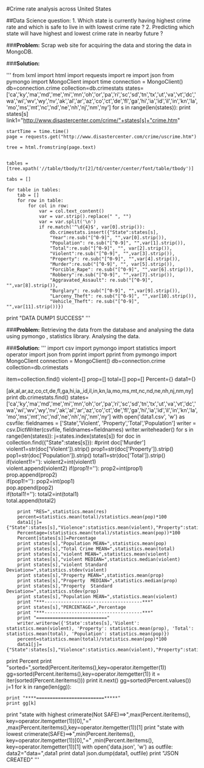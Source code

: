 #Crime rate analysis across United States

##Data Science question: 1. Which state is currently having highest crime rate and which is safe to live in with lowest crime rate ?
    2.  Predicting which state will have highest and lowest crime rate in nearby future ?

###**Problem:** Scrap web site for acquiring the data and storing the data in MongoDB.

###**Solution:**

'''
from lxml import html
import requests
import re
import json
from pymongo import MongoClient
import time
connection = MongoClient()
db=connection.crime
collection=db.crimestats
states=['ca','ky','ma','md','me','mi','mn','oh','or','pa','ri','sc','sd','tn','tx','ut','va','vt','dc','wa','wi','wv','wy','nv','ak','al','ar','az','co','ct','de','fl','ga','hi','ia','id','il','in','kn','la','mo','ms','mt','nc','nd','ne','nh','nj','nm','ny']
for s in range(len(states)):
    print states[s]
    link1="http://www.disastercenter.com/crime/"+states[s]+"crime.htm"

    startTime = time.time()
    page = requests.get("http://www.disastercenter.com/crime/uscrime.htm")

    tree = html.fromstring(page.text)


    tables = [tree.xpath('//table/tbody/tr[2]/td/center/center/font/table/tbody')]

    tabs = []

    for table in tables:
        tab = []
        for row in table:
            for col in row:
                var = col.text_content()
                var = var.strip().replace(" ", "")
                var = var.split('\n')
                if re.match('^\d{4}$', var[0].strip()):
                    db.crimestats.insert({"State":states[s],
                    "Year":re.sub("[^0-9]", "",var[0].strip()),
                    "Population": re.sub("[^0-9]", "",var[1].strip()),
                    "Total":re.sub("[^0-9]", "", var[2].strip()),
                    "Violent":re.sub("[^0-9]", "",var[3].strip()),
                    "Property": re.sub("[^0-9]", "",var[4].strip()),
                    "Murder":re.sub("[^0-9]", "", var[5].strip()),
                    "Forcible_Rape": re.sub("[^0-9]", "",var[6].strip()),
                    "Robbery":re.sub("[^0-9]", "",var[7].strip()),
                    "Aggravated_Assault": re.sub("[^0-9]", "",var[8].strip()),
                    "Burglary": re.sub("[^0-9]", "",var[9].strip()),
                    "Larceny_Theft": re.sub("[^0-9]", "",var[10].strip()),
                    "Vehicle_Theft": re.sub("[^0-9]", "",var[11].strip())})
print "DATA DUMP1 SUCCESS"
'''

###**Problem:** Retrieving the data from the database and analysing the data using pymongo , statistics library. Analysing the data.


###**Solution:**
'''
import csv
import pymongo
import statistics
import operator
import json
from pprint import pprint
from pymongo import MongoClient
connection = MongoClient()
db=connection.crime
collection=db.crimestats

item=collection.find()
violent=[]
prop=[]
total=[]
pop=[]
Percent={}
data1={}

[ak,al,ar,az,co,ct,de,fl,ga,hi,ia,,id,il,in,kn,la,mo,ms,mt,nc,nd,ne,nh,nj,nm,ny]
print db.crimestats.find()
states=['ca','ky','ma','md','me','mi','mn','oh','or','pa','ri','sc','sd','tn','tx','ut','va','vt','dc','wa','wi','wv','wy','nv','ak','al','ar','az','co','ct','de','fl','ga','hi','ia','id','il','in','kn','la','mo','ms','mt','nc','nd','ne','nh','nj','nm','ny']
with open('data1.csv', 'w') as csvfile:
    fieldnames = ['State','Violent', 'Property','Total','Population']
    writer = csv.DictWriter(csvfile, fieldnames=fieldnames)
    writer.writeheader()
    for s in range(len(states)):
        j=states.index(states[s])
        for doc in collection.find({"State":states[s]}):
            #print doc['Murder']
            violent1=str(doc['Violent']).strip()
            prop1=str(doc['Property']).strip()
            pop1=str(doc['Population']).strip()
            total1=str(doc['Total']).strip() 
            if(violent1!=''):
             violent2=int(violent1)    
             violent.append(violent2)
            if(prop1!=''):
             prop2=int(prop1)    
             prop.append(prop2)         
            if(pop1!=''):
             pop2=int(pop1)    
             pop.append(pop2)         
            if(total1!=''):
             total2=int(total1)    
             total.append(total2) 


        print "RES=",statistics.mean(res)
        percent=statistics.mean(total)/statistics.mean(pop)*100
        data1[j]={"State":states[s],"Violence":statistics.mean(violent),"Property":statistics.mean(prop),"Percent":percent}     
        Percentage=(statistics.mean(total)/statistics.mean(pop))*100
        Percent[states[s]]=Percentage
        print states[s],"Population MEAN=",statistics.mean(pop)
        print states[s],"Total Crime MEAN=",statistics.mean(total)
        print states[s],"violent MEAN=",statistics.mean(violent)
        print states[s],"violent MEDIAN=",statistics.median(violent)    
        print states[s],"violent Standard Deviation=",statistics.stdev(violent)
        print states[s],"Property MEAN=",statistics.mean(prop)
        print states[s],"Property  MEDIAN=",statistics.median(prop)    
        print states[s],"Property  Standard Deviation=",statistics.stdev(prop)
        print states[s],"Population MEAN=",statistics.mean(violent)
        print "***------------------------------------***"
        print states[s],"PERCENTAGE=",Percentage
        print "***------------------------------------***"
        print "=========================="
        writer.writerow({'State':states[s],'Violent': statistics.mean(violent), 'Property': statistics.mean(prop), 'Total': statistics.mean(total), 'Population': statistics.mean(pop)})
        percent=statistics.mean(total)/statistics.mean(pop)*100
        data1[j]={"State":states[s],"Violence":statistics.mean(violent),"Property":statistics.mean(prop),"Percent":percent}
print Percent
print "sorted=",sorted(Percent.iteritems(),key=operator.itemgetter(1))
gg=sorted(Percent.iteritems(),key=operator.itemgetter(1))
it = iter(sorted(Percent.iteritems()))
print it.next()
gg=sorted(Percent.values())
j=1
for k in range(len(gg)):
    
    print "****=========================*****"
    print gg[k]
    

print "state with highest crimerate(Not SAFE)==>",max(Percent.iteritems(), key=operator.itemgetter(1))[0],"=" ,max(Percent.iteritems(),key=operator.itemgetter(1))[1]
print "state with lowest crimerate(SAFE)==>",min(Percent.iteritems(), key=operator.itemgetter(1))[0],"=" ,min(Percent.iteritems(), key=operator.itemgetter(1))[1]
with open('data.json', 'w') as outfile:
    data2="data=",data1
    print data1
    json.dump(data1, outfile)
    print "JSON CREATED"
'''
